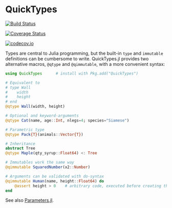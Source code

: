 # QuickTypes

[![Build Status](https://travis-ci.org/cstjean/QuickTypes.jl.svg?branch=master)](https://travis-ci.org/cstjean/QuickTypes.jl)

[![Coverage Status](https://coveralls.io/repos/cstjean/QuickTypes.jl/badge.svg?branch=master&service=github)](https://coveralls.io/github/cstjean/QuickTypes.jl?branch=master)

[![codecov.io](http://codecov.io/github/cstjean/QuickTypes.jl/coverage.svg?branch=master)](http://codecov.io/github/cstjean/QuickTypes.jl?branch=master)

Types are central to Julia programming, but the built-in `type` and `immutable` definitions can be cumbersome to write. QuickTypes.jl provides two alternative macros, `@qtype` and `@qimmutable`, with a more convenient syntax:

```julia
using QuickTypes      # install with Pkg.add("QuickTypes")

# Equivalent to
# type Wall
#    width
#    height
# end
@qtype Wall(width, height)

# Optional and keyword-arguments
@qtype Cat(name, age::Int, nlegs=4; species="Siamese")

# Parametric type
@qtype Pack{T}(animals::Vector{T})

# Inheritance
abstract Tree
@qtype Maple(qty_syrup::Float64) <: Tree

# Immutables work the same way
@qimmutable SquaredNumber(x2::Number)

# Arguments can be validated with do-syntax
@qimmutable Human(name, height::Float64) do
    @assert height > 0    # arbitrary code, executed before creating the object
end
```

See also [Parameters.jl](https://github.com/mauro3/Parameters.jl).